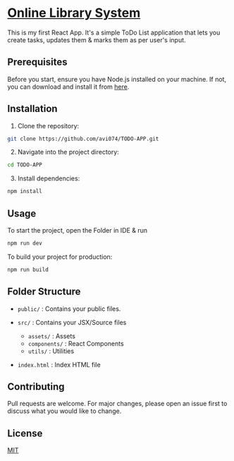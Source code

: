 # [Online Library System]()
This is my first React App. It's a simple ToDo List application that lets you create tasks, updates them & marks them as per user's input.


## Prerequisites

Before you start, ensure you have Node.js installed on your machine. If not, you can download and install it from [here](https://nodejs.org/).


## Installation

1. Clone the repository:

```bash
git clone https://github.com/avi074/TODO-APP.git
```

2. Navigate into the project directory:

```bash
cd TODO-APP
```

3. Install dependencies:

```bash
npm install
```

## Usage

To start the project, open the Folder in IDE & run

```bash
npm run dev
```

To build your project for production:

```bash
npm run build
```

## Folder Structure

- `public/` : Contains your public files.

- `src/` : Contains your JSX/Source files 
    - `assets/` : Assets
    - `components/` : React Components
    - `utils/` : Utilities

- `index.html` : Index HTML file

## Contributing

Pull requests are welcome. For major changes, please open an issue first to discuss what you would like to change.

## License

[MIT](LICENSE)